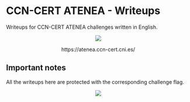 # CCN-CERT ATENEA - Writeups

Writeups for CCN-CERT ATENEA challenges written in English.

<p align="center">
  <img src="https://github.com/Ghost1nTh3SSH/Write-ups/blob/master/CCN-CERT%20ATENEA/Images/ccn-cert.jpg" />
</p>

<p align="center">
  https://atenea.ccn-cert.cni.es/
</p>

## Important notes

All the writeups here are protected with the corresponding challenge flag.

<p align="center">
  <img src="https://github.com/Ghost1nTh3SSH/Write-ups/blob/master/CCN-CERT%20ATENEA/Images/atenea.jpg" />
</p>
